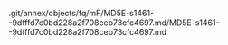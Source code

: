 .git/annex/objects/fq/mF/MD5E-s1461--9dfffd7c0bd228a2f708ceb73cfc4697.md/MD5E-s1461--9dfffd7c0bd228a2f708ceb73cfc4697.md
